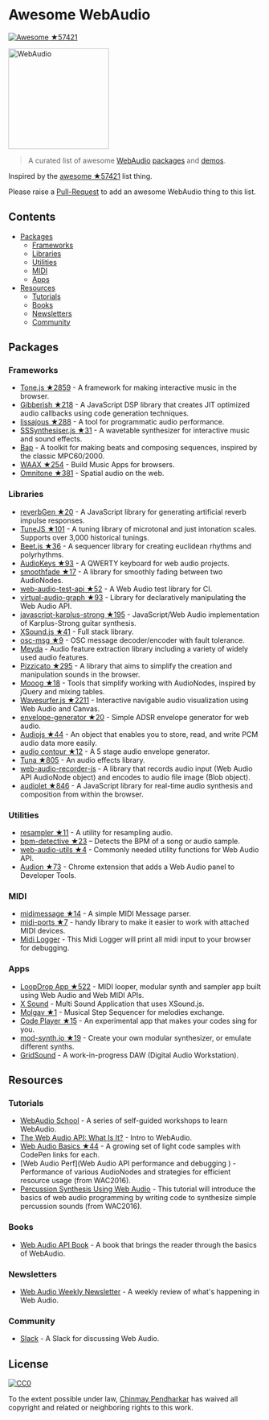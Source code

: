 # Awesome WebAudio

[![Awesome](https://cdn.rawgit.com/sindresorhus/awesome/d7305f38d29fed78fa85652e3a63e154dd8e8829/media/badge.svg) ★57421](https://github.com/sindresorhus/awesome)

<img src="https://raw.githubusercontent.com/voodootikigod/logo.js/master/webaudio/webaudio-js.png" width="200px" alt="WebAudio">

> A curated list of awesome [WebAudio](https://developer.mozilla.org/en-US/docs/Web/API/Web_Audio_API) [packages](#packages) and [demos](#demos).

Inspired by the [awesome ★57421](https://github.com/sindresorhus/awesome) list thing.

Please raise a [Pull-Request](https://github.com/notthetup/awesome-webaudio/pulls) to add an awesome WebAudio thing to this list.

## Contents
- [Packages](#packages)
  - [Frameworks](#frameworks)
  - [Libraries](#libraries)
  - [Utilities](#utilities)
  - [MIDI](#midi)
  - [Apps](#apps)
- [Resources](#resources)
  - [Tutorials](#tutorials)
  - [Books](#books)
  - [Newsletters](#newsletters)
  - [Community](#community)

## Packages

### Frameworks
- [Tone.js ★2859](https://github.com/Tonejs/Tone.js) - A framework for making interactive music in the browser.
- [Gibberish ★218](https://github.com/charlieroberts/Gibberish) - A JavaScript DSP library that creates JIT optimized audio callbacks using code generation techniques.
- [lissajous ★288](https://github.com/kylestetz/lissajous) -  A tool for programmatic audio performance.
- [SSSynthesiser.js ★31](https://github.com/surikov/SSSynthesiser.js) -  A wavetable synthesizer for interactive music and sound effects.
- [Bap](http://bapjs.org/) - A toolkit for making beats and composing sequences, inspired by the classic MPC60/2000.
- [WAAX ★254](https://github.com/hoch/WAAX) - Build Music Apps for browsers.
- [Omnitone ★381](https://github.com/GoogleChrome/omnitone) - Spatial audio on the web.

### Libraries
- [reverbGen ★20](https://github.com/adelespinasse/reverbGen) - A JavaScript library for generating artificial reverb impulse responses.
- [TuneJS ★101](https://github.com/abbernie/tune) - A tuning library of microtonal and just intonation scales. Supports over 3,000 historical tunings.
- [Beet.js ★36](https://github.com/zya/beet.js) - A sequencer library for creating euclidean rhythms and polyrhythms.
- [AudioKeys ★93](https://github.com/kylestetz/AudioKeys) - A QWERTY keyboard for web audio projects.
- [smoothfade ★17](https://github.com/notthetup/smoothfade) - A library for smoothly fading between two AudioNodes.
- [web-audio-test-api ★52](https://github.com/mohayonao/web-audio-test-api) - A Web Audio test library for CI.
- [virtual-audio-graph ★93](https://github.com/benji6/virtual-audio-graph) - Library for declaratively manipulating the Web Audio API.
- [javascript-karplus-strong ★195](https://github.com/mrahtz/javascript-karplus-strong) - JavaScript/Web Audio implementation of Karplus-Strong guitar synthesis.
- [XSound.js ★41](https://github.com/Korilakkuma/XSound) - Full stack library.
- [osc-msg ★9](https://github.com/mohayonao/osc-msg) - OSC message decoder/encoder with fault tolerance.
- [Meyda](https://github.com/hughrawlinson/meyda) - Audio feature extraction library including a variety of widely used audio features.
- [Pizzicato ★295](https://github.com/alemangui/pizzicato) - A library that aims to simplify the creation and manipulation sounds in the browser.
- [Mooog ★18](https://github.com/mattlima/mooog) - Tools that simplify working with AudioNodes, inspired by jQuery and mixing tables.
- [Wavesurfer.js ★2211](https://github.com/katspaugh/wavesurfer.js) - Interactive navigable audio visualization using Web Audio and Canvas.
- [envelope-generator ★20](https://github.com/itsjoesullivan/envelope-generator) - Simple ADSR envelope generator for web audio.
- [Audiojs ★44](https://github.com/audiojs/audio) - An object that enables you to store, read, and write PCM audio data more easily.
- [audio contour ★12](https://github.com/danigb/audio-contour) - A 5 stage audio envelope generator.
- [Tuna ★805](https://github.com/Theodeus/tuna) - An audio effects library.
- [web-audio-recorder-js](https://github.com/higuma/web-audio-recorder-js) - A library that records audio input (Web Audio API AudioNode object) and encodes to audio file image (Blob object).
- [audiolet ★846](https://github.com/oampo/Audiolet) - A JavaScript library for real-time audio synthesis and composition from within the browser.

### Utilities
- [resampler ★11](https://github.com/notthetup/resampler) - A utility for resampling audio.
- [bpm-detective ★23](https://github.com/tornqvist/bpm-detective) – Detects the BPM of a song or audio sample.
- [web-audio-utils ★4](https://github.com/mohayonao/web-audio-utils) - Commonly needed utility functions for Web Audio API.
- [Audion ★73](https://github.com/google/audion) - Chrome extension that adds a Web Audio panel to Developer Tools.

### MIDI
- [midimessage ★14](https://github.com/notthetup/midimessage) - A simple MIDI Message parser.
- [midi-ports ★7](https://github.com/AndrejHronco/midi-ports) -  handy library to make it easier to work with attached MIDI devices.
- [Midi Logger](http://outputchannel.com/midi-logger/) - This Midi Logger will print all midi input to your browser for debugging.

### Apps
- [LoopDrop App ★522](https://github.com/mmckegg/loop-drop-app) - MIDI looper, modular synth and sampler app built using Web Audio and Web MIDI APIs.
- [X Sound](https://korilakkuma.github.io/X-Sound/) - Multi Sound Application that uses XSound.js.
- [Molgav ★1](https://github.com/surikov/molgav) - Musical Step Sequencer for melodies exchange.
- [Code Player ★15](https://github.com/jcppman/code-player) - An experimental app that makes your codes sing for you.
- [mod-synth.io ★19](https://github.com/LowwwLtd/mod-synth.io) - Create your own modular synthesizer, or emulate different synths.
- [GridSound](https://gridsound.github.io) - A work-in-progress DAW (Digital Audio Workstation).

## Resources

### Tutorials
- [WebAudio School](https://github.com/mmckegg/web-audio-school	) - A series of self-guided workshops to learn WebAudio.
- [The Web Audio API: What Is It?](https://code.tutsplus.com/tutorials/the-web-audio-api-what-is-it--cms-23735) - Intro to WebAudio.
- [Web Audio Basics ★44](https://github.com/kylestetz/Web-Audio-Basics) - A growing set of light code samples with CodePen links for each.
- [Web Audio Perf](Web Audio API performance and debugging ) - Performance of various AudioNodes and strategies for efficient resource usage (from WAC2016).
- [Percussion Synthesis Using Web Audio](https://github.com/irritant/WAC-2016-Tutorial) - This tutorial will introduce the basics of web audio programming by writing code to synthesize simple percussion sounds (from WAC2016).

### Books
- [Web Audio API Book](http://chimera.labs.oreilly.com/books/1234000001552/index.html) - A book that brings the reader through the basics of WebAudio.

### Newsletters
- [Web Audio Weekly Newsletter](http://www.webaudioweekly.com) - A weekly review of what's happening in Web Audio.

### Community
- [Slack](https://web-audio-slackin.herokuapp.com/) - A Slack for discussing Web Audio.

## License

[![CC0](http://mirrors.creativecommons.org/presskit/buttons/88x31/svg/cc-zero.svg)](https://creativecommons.org/publicdomain/zero/1.0/)

To the extent possible under law, [Chinmay Pendharkar](https://chinmay.audio/) has waived all copyright and related or neighboring rights to this work.

